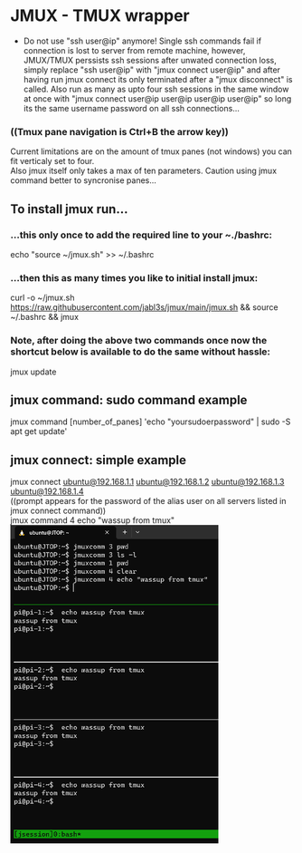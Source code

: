 # JMUX - TMUX wrapper 
- Do not use "ssh user@ip" anymore! Single ssh commands fail if connection is lost to server from remote machine, however, JMUX/TMUX perssists ssh sessions after unwated connection loss, simply replace "ssh user@ip" with "jmux connect user@ip" and after having run jmux connect its only terminated after a "jmux disconnect" is called. Also run as many as upto four ssh sessions in the same window at once with "jmux connect user@ip user@ip user@ip user@ip" so long its the same username password on all ssh connections...  
### ((Tmux pane navigation is Ctrl+B the arrow key))  
  
     
Current limitations are on the amount of tmux panes (not windows) you can fit verticaly set to four.  
Also jmux itself only takes a max of ten parameters. Caution using jmux command better to syncronise panes...    
  
## To install jmux run...  
### ...this only once to add the required line to your ~./bashrc:  
echo "source ~/jmux.sh" >> ~/.bashrc  
### ...then this as many times you like to initial install jmux:  
curl -o ~/jmux.sh https://raw.githubusercontent.com/jabl3s/jmux/main/jmux.sh && source ~/.bashrc && jmux  
### Note, after doing the above two commands once now the shortcut below is available to do the same without hassle:  
jmux update  
## jmux command: sudo command example  
jmux command [number_of_panes] 'echo "yoursudoerpassword" | sudo -S apt get update'  
## jmux connect: simple example  
jmux connect ubuntu@192.168.1.1 ubuntu@192.168.1.2 ubuntu@192.168.1.3 ubuntu@192.168.1.4  
((prompt appears for the password of the alias user on all servers listed in jmux connect command))  
jmux command 4 echo "wassup from tmux"    
![Alt text](/assets/images/image-1.png)  
  





